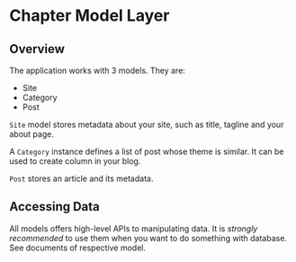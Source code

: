 # Chapter Model Layer

## Overview
The application works with 3 models. They are:
* Site
* Category
* Post

`Site` model stores metadata about your site, such as title, tagline and
your about page.

A `Category` instance defines a list of post whose theme is similar. It can be
used to create column in your blog.

`Post` stores an article and its metadata.

## Accessing Data
All models offers high-level APIs to manipulating data. It is *strongly recommended*
to use them when you want to do something with database. See documents of respective
model.
